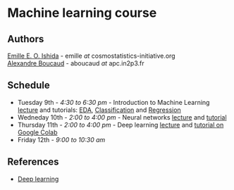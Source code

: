 Machine learning course
=======================

Authors
-------
[Emille E. O. Ishida](www.emilleishida.com) - emille _at_ cosmostatistics-initiative.org  
[Alexandre Boucaud](https://aboucaud.github.io/) - aboucaud _at_ apc.in2p3.fr  

Schedule
--------
- Tuesday 9th - _4:30 to 6:30 pm_ - Introduction to Machine Learning [lecture](https://docs.google.com/presentation/d/1QAVukdMrY9PPdaRk9E8qLts3mQMRLU3ddePHx4VmYy0/edit?usp=sharing) and tutorials: [EDA](notebooks/EDA_SDSS.ipynb), [Classification](notebooks/Classification.ipynb) and [Regression](notebooks/Regression.ipynb)  
- Wedneday 10th - _2:00 to 4:00 pm_ - Neural networks [lecture](https://aboucaud.github.io/slides/2019/neural-networks-asterics) and [tutorial](notebooks/simple_nn_library.ipynb)  
- Thursday 11th - _2:00 to 4:00 pm_ - Deep learning [lecture](https://aboucaud.github.io/slides/2019/deep-learning-asterics) and [tutorial on Google Colab](https://colab.research.google.com/github/Asterics2020-Obelics/School2019/blob/master/machine-learning/notebooks/deblending_with_deep_learning.ipynb)  
- Friday 12th - _9:00 to 10:30 am_  

References
----------
- [Deep learning](references/deeplearning.md)
